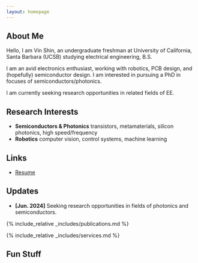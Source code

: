 ```yaml
---
layout: homepage
---
```


## About Me

Hello, I am Vin Shin, an undergraduate freshman at University of California, Santa Barbara (UCSB) studying electrical engineering, B.S. 

I am an avid electronics enthusiast, working with robotics, PCB design, and (hopefully) semiconductor design. I am interested in pursuing a PhD in focuses of semiconductors/photonics.

I am currently seeking research opportunities in related fields of EE.

## Research Interests

- **Semiconductors & Photonics** transistors, metamaterials, silicon photonics, high speed/frequency
- **Robotics** computer vision, control systems, machine learning

## Links

<ul style="margin:0 0 5px;">
 <li><a href="./assets/files/VSRjun2024.pdf.pdf"><autocolor>Resume</autocolor></a></li>
</ul>

## Updates

- **[Jun. 2024]** Seeking research opportunities in fields of photonics and semiconductors.

{% include_relative _includes/publications.md %}

{% include_relative _includes/services.md %}

## Fun Stuff


